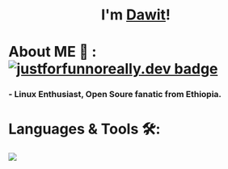<!--<div align="center">
<img hight="400" width="500" alt="GIF" align="center" src="https://github.com/Dawit-Sh/Dawit-Sh/blob/main/1936.gif">
</div>-->
<h1 align="center">I'm <a href="https://dawit-sh.github.io/">Dawit</a>!</h1>

# About ME 💬 : [![justforfunnoreally.dev badge](https://img.shields.io/badge/justforfunnoreally-dev-9ff)](https://justforfunnoreally.dev) 

### - Linux Enthusiast, Open Soure fanatic from Ethiopia.

# Languages & Tools 🛠:
  <!--<img align="left" width="490" height="165" src="https://github-readme-stats.vercel.app/api?username=Dawit-Sh&show_icons=true&hide_border=false&line_height=20&title_color=f69673&icon_color=1b93c9&show_owner=true"/>-->
  <p align="left">
  <a href="https://skillicons.dev">
    <img src="https://skillicons.dev/icons?i=git,neovim,github,linux,python,bash,lua,js,octave,qt," />
  </a>
  </p>





